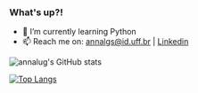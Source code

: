 ### What's up?!

- 🌱 I’m currently learning Python
- 📫 Reach me on: annalgs@id.uff.br |   [Linkedin](https://www.linkedin.com/in/annalu-gomes/)

![annalug's GitHub stats](https://github-readme-stats.vercel.app/api?username=annalug&show_icons=true&theme=dark)



[![Top Langs](https://github-readme-stats.vercel.app/api/top-langs/?username=annalug&layout=compact)](https://github.com/anuraghazra/github-readme-stats)
<!--
**annalug/annalug** is a ✨ _special_ ✨ repository because its `README.md` (this file) appears on your GitHub profile.

Here are some ideas to get you started:

- 🔭 I’m currently working on ...
- 🌱 I’m currently learning ...
- 👯 I’m looking to collaborate on ...
- 🤔 I’m looking for help with ...
- 💬 Ask me about ...
- 📫 How to reach me: ...
- 😄 Pronouns: ...
- ⚡ Fun fact: ...
-->
